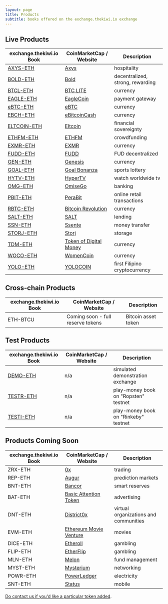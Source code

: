 ```yaml
---
layout: page
title: Products
subtitle: books offered on the exchange.thekiwi.io exchange
---
```


## Live Products

|exchange.thekiwi.io Book|CoinMarketCap / Website|Description|
|------|----|----|
|[AXYS-ETH](http://exchange.thekiwi.io/exchange/?pairId=AXYS-ETH)|[Axys](https://www.axysblockchain.co/)|hospitality|
|[BOLD-ETH](http://exchange.thekiwi.io/exchange/?pairId=BOLD-ETH)|[Bold](http://www.boldtoken.io/)|decentralized, strong, rewarding|
|[BTCL-ETH](http://exchange.thekiwi.io/exchange/?pairId=BTCL-ETH)|[BTC LITE](http://btclite.org/)|currency|
|[EAGLE-ETH](http://exchange.thekiwi.io/exchange/?pairId=EAGLE-ETH)|[EagleCoin](https://eaglepay.io/)|payment gateway|
|[eBTC-ETH](http://exchange.thekiwi.io/exchange/?pairId=eBTC-ETH)|[eBTC](https://coinmarketcap.com/currencies/ebtcnew/)|currency|
|[EBCH-ETH](http://exchange.thekiwi.io/exchange/?pairId=EBCH-ETH)|[eBitcoinCash](https://coinmarketcap.com/currencies/ebitcoin-cash/)|currency|
|[ELTCOIN-ETH](http://exchange.thekiwi.io/exchange/?pairId=ELTCOIN-ETH)|[Eltcoin](https://coinmarketcap.com/currencies/eltcoin/)|financial sovereignty|
|[ETHFM-ETH](http://exchange.thekiwi.io/exchange/?pairId=ETHFM-ETH)|[ETHFM](https://ethereumfundme.com/)|crowdfunding|
|[EXMR-ETH](http://exchange.thekiwi.io/exchange/?pairId=EXMR-ETH)|[EXMR](https://exmr.io/)|currency|
|[FUDD-ETH](http://exchange.thekiwi.io/exchange/?pairId=FUDD-ETH)|[FUDD](https://dimoncoin.org/)|FUD decentralized|
|[GEN-ETH](http://exchange.thekiwi.io/exchange/?pairId=GEN-ETH)|[Genesis](http://genesiscoin.io/)|currency|
|[GOAL-ETH](http://exchange.thekiwi.io/exchange/?pairId=GOAL-ETH)|[Goal Bonanza](https://goalbonanza.com/ico/en/)|sports lottery|
|[HYTV-ETH](http://exchange.thekiwi.io/exchange/?pairId=HYTV-ETH)|[HyperTV](https://www.hypertvtoken.info/)|watch worldwide tv|
|[OMG-ETH](http://exchange.thekiwi.io/exchange/?pairId=OMG-ETH)|[OmiseGo](https://coinmarketcap.com/assets/omisego/)|banking|
|[PBIT-ETH](http://exchange.thekiwi.io/exchange/?pairId=PBIT-ETH)|[PeraBit](http://www.perabitcoin.com/)|online retail transactions|
|[RBTC-ETH](http://exchange.thekiwi.io/exchange/?pairId=RBTC-ETH)|[Bitcoin Revolution](https://www.bitcoinrevolution.site/)|currency|
|[SALT-ETH](http://exchange.thekiwi.io/exchange/?pairId=SALT-ETH)|[SALT](https://coinmarketcap.com/assets/salt/)|lending|
|[SSN-ETH](http://exchange.thekiwi.io/exchange/?pairId=SSN-ETH)|[Ssente](https://www.ssente.site/)|money transfer|
|[STORJ-ETH](http://exchange.thekiwi.io/exchange/?pairId=STORJ-ETH)|[Storj](https://coinmarketcap.com/assets/storj/)|storage|
|[TDM-ETH](http://exchange.thekiwi.io/exchange/?pairId=TDM-ETH)|[Token of Digital Money](http://tokenofdigitalmoney.com/)|currency|
|[WOCO-ETH](http://exchange.thekiwi.io/exchange/?pairId=WOCO-ETH)|[WomenCoin](http://womencoin.udo.tattoo/)|currency|
|[YOLO-ETH](http://exchange.thekiwi.io/exchange/?pairId=YOLO-ETH)|[YOLOCOIN](https://www.ethyolo.com/)|first Filipino cryptocurrency|

## Cross-chain Products

|exchange.thekiwi.io Book|CoinMarketCap / Website|Description|
|------|----|----|
|ETH-BTCU|Coming soon - full reserve tokens|Bitcoin asset token|

## Test Products

|exchange.thekiwi.io Book|CoinMarketCap / Website|Description|
|------|----|----|
|[DEMO-ETH](http://exchange.thekiwi.io/exchange/?pairId=DEMO-ETH&vu=1)|n/a|simulated demonstration exchange|
|[TESTR-ETH](http://exchange.thekiwi.io/exchange/?pairId=TESTR-ETH&vu=1)|n/a|play-money book on "Ropsten" testnet|
|[TESTI-ETH](http://exchange.thekiwi.io/exchange/?pairId=TESTI-ETH&vu=1)|n/a|play-money book on "Rinkeby" testnet|

## Products Coming Soon

|exchange.thekiwi.io Book|CoinMarketCap / Website|Description|
|------|----|----|
|ZRX-ETH|[0x](https://coinmarketcap.com/assets/0x/)|trading|
|REP-ETH|[Augur](https://coinmarketcap.com/assets/augur/)|prediction markets|
|BNT-ETH|[Bancor](https://coinmarketcap.com/assets/bancor/)|smart reserves|
|BAT-ETH|[Basic Attention Token](https://coinmarketcap.com/assets/basic-attention-token/)|advertising|
|DNT-ETH|[District0x](https://coinmarketcap.com/assets/district0x/)|virtual organizations and communities|
|EVM-ETH|[Ethereum Movie Venture](https://coinmarketcap.com/assets/ethereum-movie-venture/)|movies|
|DICE-ETH|[Etheroll](https://coinmarketcap.com/assets/etheroll/)|gambling|
|FLIP-ETH|[EtherFlip](http://www.etherflip.co/)|gambling|
|MLN-ETH|[Melon](https://coinmarketcap.com/assets/melon/)|fund management|
|MYST-ETH|[Mysterium](https://coinmarketcap.com/assets/mysterium/)|networking|
|POWR-ETH|[PowerLedger](https://coinmarketcap.com/currencies/power-ledger/)|electricity|
|SNT-ETH|[Status](https://coinmarketcap.com/assets/status/)|mobile|

[Do contact us if you'd like a particular token added](/help/listing-a-token/).
